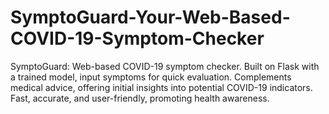 # SymptoGuard-Your-Web-Based-COVID-19-Symptom-Checker
SymptoGuard: Web-based COVID-19 symptom checker. Built on Flask with a trained model, input symptoms for quick evaluation. Complements medical advice, offering initial insights into potential COVID-19 indicators. Fast, accurate, and user-friendly, promoting health awareness.
